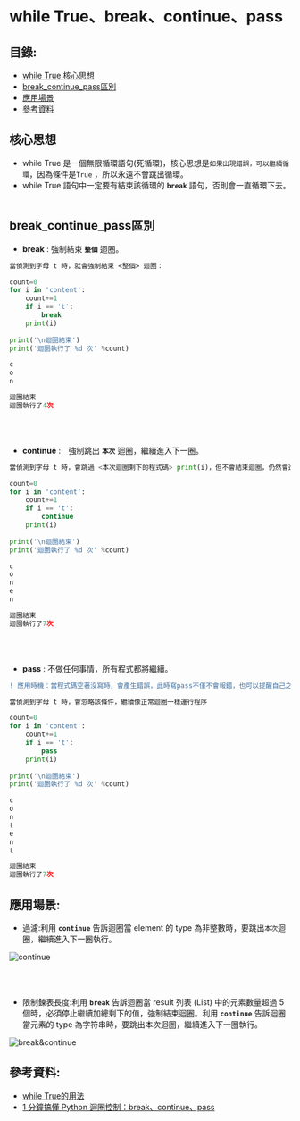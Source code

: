 while True、break、continue、pass
====

目錄:
----
* [while True 核心思想](#核心思想)
* [break_continue_pass區別](#break_continue_pass區別)
* [應用場景](#應用場景)
* [參考資料](#參考資料)


核心思想
------
* while True 是一個無限循環語句(死循環)，核心思想是`如果出現錯誤，可以繼續循環`，因為條件是`True` ，所以永遠不會跳出循環。
* while True 語句中一定要有結束該循環的 **`break`** 語句，否則會一直循環下去。
<br></br>

break_continue_pass區別
-----

* **break** : 強制結束 **`整個`** 迴圈。

```diff
當偵測到字母 t 時，就會強制結束 <整個> 迴圈：
```


```python
count=0
for i in 'content':
    count+=1
    if i == 't':
        break
    print(i)
    
print('\n迴圈結束')
print('迴圈執行了 %d 次' %count)
```
```python
c
o
n

迴圈結束
迴圈執行了4次

```
<br></br>

* **continue** :　強制跳出 **`本次`** 迴圈，繼續進入下一圈。

```python
當偵測到字母 t 時，會跳過 <本次迴圈剩下的程式碼> print(i)，但不會結束迴圈，仍然會進入下一圈繼續執行
```

```python
count=0
for i in 'content':
    count+=1
    if i == 't':
        continue
    print(i)
    
print('\n迴圈結束')
print('迴圈執行了 %d 次' %count)
```

```python
c
o
n
e
n

迴圈結束
迴圈執行了7次
```
<br></br>

* **pass** : 不做任何事情，所有程式都將繼續。

```diff
! 應用時機：當程式碼空著沒寫時，會產生錯誤，此時寫pass不僅不會報錯，也可以提醒自己之後要來完成
```

```python
當偵測到字母 t 時，會忽略該條件，繼續像正常迴圈一樣運行程序
```

```python
count=0
for i in 'content':
    count+=1
    if i == 't':
        pass
    print(i)
    
print('\n迴圈結束')
print('迴圈執行了 %d 次' %count)
```

```python
c
o
n
t
e
n
t

迴圈結束
迴圈執行了7次
```

應用場景:
----

* 過濾:利用 **`continue`** 告訴迴圈當 element 的 type 為非整數時，要跳出`本次`迴圈，繼續進入下一圈執行。

![continue](https://miro.medium.com/max/1798/1*fFZVAYdPRyiPjRWRIVDi3Q.png)

<br></br>
* 限制鍊表長度:利用 **`break`** 告訴迴圈當 result 列表 (List) 中的元素數量超過 5 個時，必須停止繼續加總剩下的值，強制結束迴圈。利用 **`continue`** 告訴迴圈當元素的 type 為字符串時，要跳出本次迴圈，繼續進入下一圈執行。

![break&continue](https://miro.medium.com/max/1812/1*pIjwaFT0wAki6DqFQ94VBw.png)

參考資料:
------
* [while True的用法](https://blog.csdn.net/geerniya/article/details/77524173)
* [1 分鐘搞懂 Python 迴圈控制：break、continue、pass](https://medium.com/@chiayinchen/1-%E5%88%86%E9%90%98%E6%90%9E%E6%87%82-python-%E8%BF%B4%E5%9C%88%E6%8E%A7%E5%88%B6-break-continue-pass-be290cd1f9d8)
